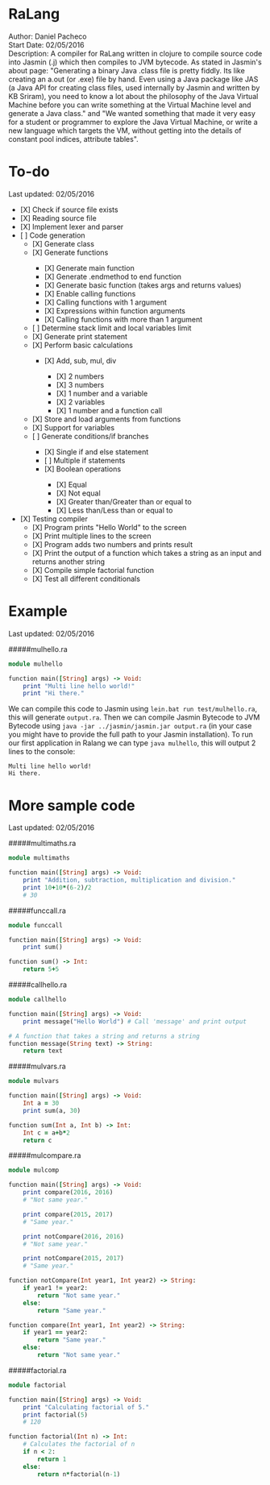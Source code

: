 # RaLang

Author:	 		Daniel Pacheco<br />
Start Date:	 	02/05/2016<br />
Description:	A compiler for RaLang written in clojure to compile source code into Jasmin (.j) which then compiles to JVM
                bytecode. As stated in Jasmin's about page: "Generating a binary Java .class file is pretty fiddly. Its like
                creating an a.out (or .exe) file by hand. Even using a Java package like JAS (a Java API for creating class
                files, used internally by Jasmin and written by KB Sriram), you need to know a lot about the philosophy of the
                Java Virtual Machine before you can write something at the Virtual Machine level and generate a Java class."
                and "We wanted something that made it very easy for a student or programmer to explore the Java Virtual Machine,
                or write a new language which targets the VM, without getting into the details of constant pool indices,
                attribute tables".<br />

# To-do
Last updated: 02/05/2016

<ul>
  <li>[X] Check if source file exists</li>
  <li>[X] Reading source file</li>
  <li>[X] Implement lexer and parser</li>
  <li>[ ] Code generation
    <ul>
      <li>[X] Generate class</li>
      <li>[X] Generate functions</li>
        <ul>
          <li>[X] Generate main function</li>
          <li>[X] Generate .endmethod to end function</li>
          <li>[X] Generate basic function (takes args and returns values)</li>
          <li>[X] Enable calling functions</li>
          <li>[X] Calling functions with 1 argument</li>
          <li>[X] Expressions within function arguments</li>
          <li>[X] Calling functions with more than 1 argument</li>
        </ul>
      <li>[ ] Determine stack limit and local variables limit</li>
      <li>[X] Generate print statement</li>
      <li>[X] Perform basic calculations</li>
        <ul>
          <li>[X] Add, sub, mul, div</li>
            <ul>
              <li>[X] 2 numbers</li>
              <li>[X] 3 numbers</li>
              <li>[X] 1 number and a variable</li>
              <li>[X] 2 variables</li>
              <li>[X] 1 number and a function call</li>
            </ul>
        </ul>
      <li>[X] Store and load arguments from functions</li>
      <li>[X] Support for variables</li>
      <li>[ ] Generate conditions/if branches</li>
        <ul>
          <li>[X] Single if and else statement</li>
          <li>[ ] Multiple if statements</li>
          <li>[X] Boolean operations</li>
            <ul>
              <li>[X] Equal</li>
              <li>[X] Not equal</li>
              <li>[X] Greater than/Greater than or equal to</li>
              <li>[X] Less than/Less than or equal to</li>
            </ul>
        </ul>
    </ul>
  </li>
  <li>[X] Testing compiler
    <ul>
      <li>[X] Program prints "Hello World" to the screen</li>
      <li>[X] Print multiple lines to the screen</li>
      <li>[X] Program adds two numbers and prints result</li>
      <li>[X] Print the output of a function which takes a string as an input and returns another string</li>
      <li>[X] Compile simple factorial function</li>
      <li>[X] Test all different conditionals</li>
    </ul>
  </li>
</ul>

# Example
Last updated: 02/05/2016

#####mulhello.ra
```ruby
module mulhello

function main([String] args) -> Void:
    print "Multi line hello world!"
    print "Hi there."
```

We can compile this code to Jasmin using `lein.bat run test/mulhello.ra`, this will generate `output.ra`. Then we can compile Jasmin Bytecode to JVM Bytecode using `java -jar ../jasmin/jasmin.jar output.ra` (in your case you might have to provide the full path to your Jasmin installation). To run our first application in Ralang we can type `java mulhello`, this will output 2 lines to the console:

```
Multi line hello world!
Hi there.
```

# More sample code
Last updated: 02/05/2016

#####multimaths.ra
```ruby
module multimaths

function main([String] args) -> Void:
    print "Addition, subtraction, multiplication and division."
    print 10+10*(6-2)/2
    # 30
```

#####funccall.ra
```ruby
module funccall

function main([String] args) -> Void:
    print sum()

function sum() -> Int:
    return 5+5
```

#####callhello.ra
```ruby
module callhello

function main([String] args) -> Void:
    print message("Hello World") # Call 'message' and print output

# A function that takes a string and returns a string
function message(String text) -> String:
    return text
```

#####mulvars.ra
```ruby
module mulvars

function main([String] args) -> Void:
    Int a = 30
    print sum(a, 30)

function sum(Int a, Int b) -> Int:
    Int c = a+b*2
    return c
```

#####mulcompare.ra
```ruby
module mulcomp

function main([String] args) -> Void:
    print compare(2016, 2016)
    # "Not same year."

    print compare(2015, 2017)
    # "Same year."

    print notCompare(2016, 2016)
    # "Not same year."

    print notCompare(2015, 2017)
    # "Same year."

function notCompare(Int year1, Int year2) -> String:
    if year1 != year2:
        return "Not same year."
    else:
        return "Same year."

function compare(Int year1, Int year2) -> String:
    if year1 == year2:
        return "Same year."
    else:
        return "Not same year."
```

#####factorial.ra
```ruby
module factorial

function main([String] args) -> Void:
    print "Calculating factorial of 5."
    print factorial(5)
    # 120

function factorial(Int n) -> Int:
    # Calculates the factorial of n
    if n < 2:
        return 1
    else:
        return n*factorial(n-1)
```